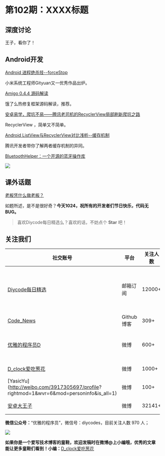# 第102期：XXXX标题

## 深度讨论

[]()

王子，看你了！

## Android开发

[Android 进程绝杀技--forceStop](http://www.diycode.cc/topics/374)

小米系统工程师Gityuan又一优秀作品出炉。

[Amigo 0.4.4 源码解读](http://www.diycode.cc/topics/375)

饿了么热修复框架源码解读，推荐。

[安卓易学，爬坑不易——腾讯老司机的RecyclerView局部刷新爬坑之路](https://zhuanlan.zhihu.com/p/23092972)

RecyclerView ，简单又不简单。

[Android ListView与RecyclerView对比浅析--缓存机制](http://mp.weixin.qq.com/s?__biz=MzAwNDY1ODY2OQ==&mid=2649286405&idx=1&sn=414e2d2eb577884ccee5c9076e8b8357&chksm=8334c387b4434a9124f5acd93f331968a44256b8374eeafb4b1857671072b3b6364e5ec38485&mpshare=1&scene=1&srcid=1021OTDadQcKLl3eH9fRYHEX#wechat_redirect)

腾讯开发者带你了解两者缓存机制的异同。

[BluetoothHelper：一个开源的蓝牙操作库](https://github.com/a-voyager/BluetoothHelper)

![](https://github.com/a-voyager/BluetoothHelper/raw/master/imgs/ble_icon.png)

## 课外话题

[老板凭什么做老板？](https://www.zhihu.com/question/20272786)

如题所述，是不是很好奇？**今天1024，祝所有的开发者们节日快乐，代码无BUG。**

> 喜欢Diycode每日精选么？喜欢的话，不妨点个 **Star** 吧！

## 关注我们

| 社交账号  |  平台  | 关注人数 | 说明 |
| -------- | -------- | -------- | -------- |
| [Diycode每日精选](http://list.qq.com/cgi-bin/qf_invite?id=d469993d2c888e971c0fbb2309c4d84256968386b126b967)|   邮箱订阅  | 12000+ | 每日分享一次Android、iOS、Swfit技术干货  |
| [Code_News](https://github.com/DiyCodes/code_news) |    Github博客  |309+ | 每日邮件推送列表  |
| [优雅的程序员D](http://weibo.com/u/5891258264) |   微博  | 600+ | 官方微博，每日分享开源信息  |
| [D_clock爱吃葱花](http://weibo.com/u/2480694892)  |   微博  | 1000+ | 日报发起人  |
|[YasicYu](http://weibo.com/3917305697/profile? rightmod=1&wvr=6&mod=personinfo&is_all=1)  |   微博  | 100+ | 日报发起人  |
|[安卓大王子](http://weibo.com/apkbus/)   |   微博  | 32141+ | 日报发起人  |



**微信公众号：**“优雅的程序员”，微信号：diycodes，目前关注人数 970 人；

![](http://upload-images.jianshu.io/upload_images/1846413-b42abfa70f909099.jpg?imageMogr2/auto-orient/strip%7CimageView2/2/w/1240)

**如果你是一个爱写技术博客的童鞋，欢迎发稿时在微博@上小编哦，优秀的文章能让更多童鞋们看到！小编：**[D_clock爱吃葱花](http://weibo.com/2480694892/profile?rightmod=1&wvr=6&mod=personinfo&is_all=1)